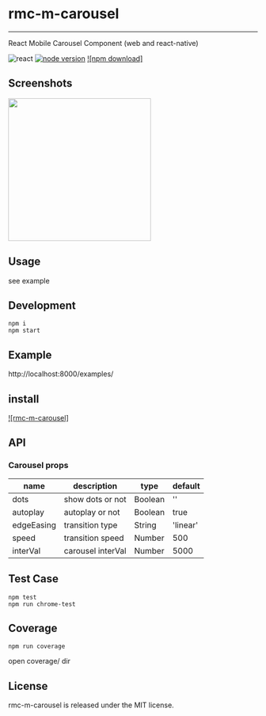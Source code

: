 # rmc-m-carousel
---

React Mobile Carousel Component (web and react-native)


![react](https://img.shields.io/badge/react-%3E%3D_16.0.0-green.svg)
[![node version][node-image]][node-url]
[![npm download]][download-url]

[npm-url]: http://npmjs.org/package/carousel
[node-image]: https://img.shields.io/badge/node.js-%3E=_0.10-green.svg?style=flat-square
[node-url]: http://nodejs.org/download/
[download-url]: https://npmjs.org/package/rmc-m-carousel

## Screenshots

<img src="https://github.com/hansinhu/react-m-carousel/assets/img/demoimg.png" width="288"/>

## Usage

see example

## Development

```
npm i
npm start
```

## Example

http://localhost:8000/examples/

## install

[![rmc-m-carousel]](https://npmjs.org/package/rmc-m-carousel)


## API

### Carousel props

| name     | description    | type     | default      |
|----------|----------------|----------|--------------|
|dots | show dots or not | Boolean | '' | true
|autoplay | autoplay or not | Boolean | true |
|edgeEasing | transition type | String | 'linear' |
|speed | transition speed | Number | 500 |
|interVal | carousel interVal | Number | 5000 |


## Test Case

```
npm test
npm run chrome-test
```

## Coverage

```
npm run coverage
```

open coverage/ dir

## License

rmc-m-carousel is released under the MIT license.
